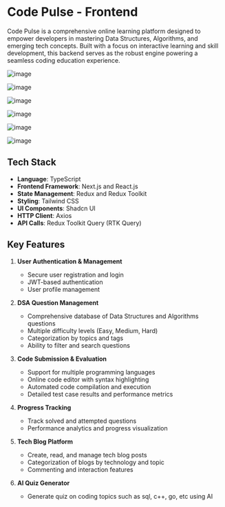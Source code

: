 # Code Pulse - Frontend
Code Pulse is a comprehensive online learning platform designed to empower developers in mastering Data Structures, Algorithms, and emerging tech concepts. Built with a focus on interactive learning and skill development, this backend serves as the robust engine powering a seamless coding education experience.

![image](https://github.com/user-attachments/assets/a2c61d42-6f50-43a6-a3a0-6fe7c18cc0f7)

![image](https://github.com/user-attachments/assets/27c693a6-bbf5-470c-a9cd-7ba2283d08f7)

![image](https://github.com/user-attachments/assets/1afa105b-57b5-411c-8280-54abab66a29a)

![image](https://github.com/user-attachments/assets/4e4048b8-a44c-4104-b536-ebf676cbe456)

![image](https://github.com/user-attachments/assets/7c944c5e-4f96-4d0a-ac92-d94eb813feef)

![image](https://github.com/user-attachments/assets/7be21fb7-8f2c-4288-ab4c-0a776c23691e)

## Tech Stack
- **Language**: TypeScript
- **Frontend Framework**: Next.js and React.js
- **State Management**: Redux and Redux Toolkit
- **Styling**: Tailwind CSS
- **UI Components**: Shadcn UI
- **HTTP Client**: Axios
- **API Calls**: Redux Toolkit Query (RTK Query)

## Key Features
1. **User Authentication & Management**
   - Secure user registration and login
   - JWT-based authentication
   - User profile management

2. **DSA Question Management**
   - Comprehensive database of Data Structures and Algorithms questions
   - Multiple difficulty levels (Easy, Medium, Hard)
   - Categorization by topics and tags
   - Ability to filter and search questions

3. **Code Submission & Evaluation**
   - Support for multiple programming languages
   - Online code editor with syntax highlighting
   - Automated code compilation and execution
   - Detailed test case results and performance metrics

4. **Progress Tracking**
   - Track solved and attempted questions
   - Performance analytics and progress visualization

5. **Tech Blog Platform**
   - Create, read, and manage tech blog posts
   - Categorization of blogs by technology and topic
   - Commenting and interaction features

6. **AI Quiz Generator**
   - Generate quiz on coding topics such as sql, c++, go, etc using AI
